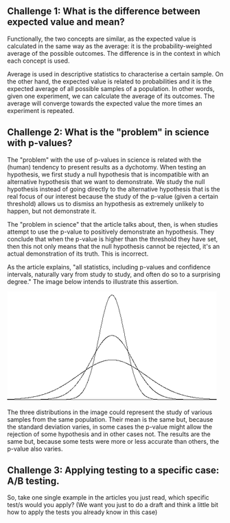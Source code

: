 ## Challenge 1: What is the difference between expected value and mean?

Functionally, the two concepts are similar, as the expected value is calculated in the same way as the average: it is the probability-weighted average of the possible outcomes. The difference is in the context in which each concept is used.

Average is used in descriptive statistics to characterise a certain sample. On the other hand, the expected value is related to probabilities and it is the expected average of all possible samples of a population. In other words, given one experiment, we can calculate the average of its outcomes. The average will converge towards the expected value the more times an experiment is repeated.


## Challenge 2: What is the "problem" in science with p-values?

The "problem" with the use of p-values in science is related with the (human) tendency to present results as a dychotomy. When testing an hypothesis, we first study a null hypothesis that is incompatible with an alternative hypothesis that we want to demonstrate. We study the null hypothesis instead of going directly to the alternative hypothesis that is the real focus of our interest because the study of the p-value (given a certain threshold) allows us to dismiss an hypothesis as extremely unlikely to happen, but not demonstrate it.

The "problem in science" that the article talks about, then, is when studies attempt to use the p-value to positively demonstrate an hypothesis. They conclude that when the p-value is higher than the threshold they have set, then this not only means that the null hypothesis cannot be rejected, it's an actual demonstration of its truth. This is incorrect.

As the article explains, "all statistics, including p-values and confidence intervals, naturally vary from study to study, and often do so to a surprising degree." The image below intends to illustrate this assertion.

![alt text](https://github.com/mjvsilva/lab-reading-stats-concepts/blob/master/gauss.png "Normal distribution examples")

The three distributions in the image could represent the study of various samples from the same population. Their mean is the same but, because the standard deviation varies, in some cases the p-value might allow the rejection of some hypothesis and in other cases not. The results are the same but, because some tests were more or less accurate than others, the p-value also varies.


## Challenge 3: Applying testing to a specific case: A/B testing.

So, take one single example in the articles you just read, which specific test/s would you apply? (We want you just to do a draft and think a little bit how to apply the tests you already know in this case)

